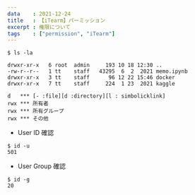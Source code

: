 ```yaml
---
data    : 2021-12-24
title   : 【iTearm】パーミッション
excerpt : 権限について
tags    : ["permission", "iTearm"]
---
```


```shell
$ ls -la

drwxr-xr-x   6 root  admin     193 10 18 12:30 ..
-rw-r--r--   1 tt    staff   43295  6  2  2021 memo.ipynb
drwxr-xr-x   3 tt    staff      96 12 22 15:46 docker
drwxr-xr-x   7 tt    staff     224  1 23  2021 kaggle
```

```
d   *** [- :file][d :directory][l : simbolicklink]
rwx *** 所有者
rwx *** 所有グループ
rwx *** その他
```

* User ID 確認
```shell
$ id -u
501
```
* User Group 確認
```shell
$ id -g
20
```
